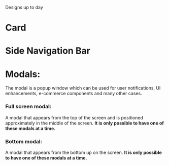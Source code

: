 Designs up to day

# Card
# Side Navigation Bar

# Modals:
The modal is a popup window which can be used for user notifications, UI enhancements, e-commerce components and many other cases.
### Full screen modal:
A modal that appears from the top of the screen and is positioned approximately in the middle of the screen. **It is only possible to have one of these modals at a time.**
### Bottom modal:
A modal that appears from the bottom up on the screen. **It is only possible to have one of these modals at a time.**
